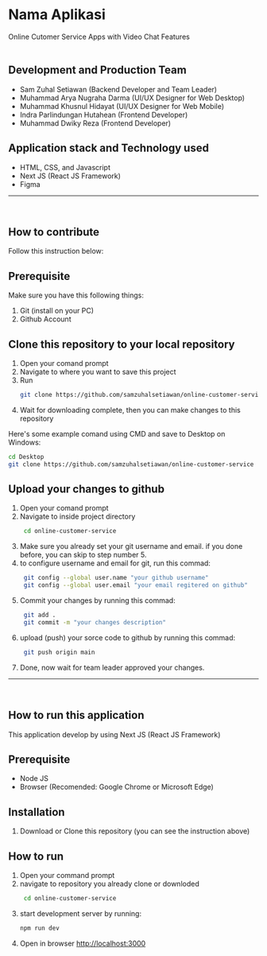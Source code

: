 # Nama Aplikasi

Online Cutomer Service Apps with Video Chat Features
<br />
<br />

## Development and Production Team
* Sam Zuhal Setiawan (Backend Developer and Team Leader)
* Muhammad Arya Nugraha Darma (UI/UX Designer for Web Desktop)
* Muhammad Khusnul Hidayat (UI/UX Designer for Web Mobile)
* Indra Parlindungan Hutahean (Frontend Developer)
* Muhammad Dwiky Reza (Frontend Developer)

## Application stack and Technology used
* HTML, CSS, and Javascript
* Next JS (React JS Framework)
* Figma

<hr />
<br />

## **How to contribute**
Follow this instruction below:
## Prerequisite
Make sure you have this following things: 
1. Git (install on your PC)
2. Github Account

## Clone this repository to your local repository
1. Open your comand prompt
2. Navigate to where you want to save this project
3. Run
   ```bash
   git clone https://github.com/samzuhalsetiawan/online-customer-service
   ```
4. Wait for downloading complete, then you can make changes to this repository

Here's some example comand using CMD and save to Desktop on Windows:
```bash
cd Desktop
git clone https://github.com/samzuhalsetiawan/online-customer-service
```

## Upload your changes to github
1. Open your comand prompt
2. Navigate to inside project directory
   ```bash
    cd online-customer-service
   ```
3. Make sure you already set your git username and email. if you done before, you can skip to step number 5.
4. to configure username and email for git, run this commad:
   ```bash
    git config --global user.name "your github username"
    git config --global user.email "your email regitered on github"
   ```
5. Commit your changes by running this commad:
   ```bash
    git add .
    git commit -m "your changes description"
   ```
6. upload (push) your sorce code to github by running this commad:
   ```bash
    git push origin main
   ```
7. Done, now wait for team leader approved your changes.

<hr />
<br />

## **How to run this application**
This application develop by using Next JS (React JS Framework)

## Prerequisite
* Node JS
* Browser (Recomended: Google Chrome or Microsoft Edge)

## Installation
1. Download or Clone this repository (you can see the instruction above)

## How to run
1. Open your command prompt
2. navigate to repository you already clone or downloded
   ```bash
    cd online-customer-service
   ```
3. start development server by running:
   ```bash
   npm run dev
   ```
4. Open in browser [http://localhost:3000](http://localhost:3000)